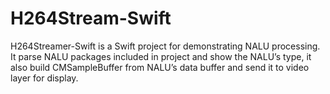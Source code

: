 # H264Stream-Swift
H264Streamer-Swift is a Swift project for demonstrating NALU processing. It parse NALU packages included in project and show the NALU’s type, it also build CMSampleBuffer from NALU’s data buffer and send it to video layer for display.

